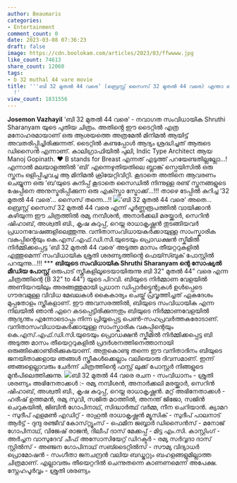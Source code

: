 ```yaml
---
author: Beaumaris
categories:
- Entertainment
comment_count: 0
date: 2023-03-08 07:36:23
draft: false
image: https://cdn.boolokam.com/articles/2023/03/ffwwww.jpg
like_count: 74613
share_count: 12060
tags:
- b 32 muthal 44 vare movie
title: '''ബി 32 മുതൽ 44 വരെ‘ (ബ്രെസ്റ്റ് സൈസ് 32 മുതൽ 44 വരെ) എന്താ ടൈറ്റിൽ ക്രിയേറ്റിവിറ്റി
  !'
view_count: 1831556
---
```


**Josemon Vazhayil** ‘ബി 32 മുതൽ 44 വരെ‘ - നവാഗത സംവിധായിക Shruthi Sharanyam യുടെ പുതിയ ചിത്രം. അതിൻ്റെ ഈ ടൈറ്റിൽ എത്ര മനോഹരമായാണ് ഒരു ആശയത്തെ അത്രമേൽ മിനിമൽ ആയിട്ട് അവതരിപ്പിച്ചിരിക്കുന്നത്. ടൈറ്റിൽ കണ്ടപ്പോൾ ആദ്യം ശ്രദ്ധിച്ചത് ആരുടെ ഡിസൈൻ എന്നാണ്. കാലിഗ്രാഫിയിൽ പുലി, Indic Type Architect ആയ Manoj Gopinath. ❤️ B stands for Breast എന്നത് എടുത്ത് പറയേണ്ടതില്ലല്ലോ...! എന്നാൽ മലയാളത്തിൽ ‘ബി‘ എന്നെഴുതിയതിലെ ബ്ലാങ്ക് സ്പെയിസിൽ ഒരു സ്തനം ഒളിപ്പിച്ചവച്ച ആ മിനിമൽ ക്രിയേറ്റിവിറ്റി. കൂടാതെ അതിനെ ആവരണം ചെയ്യുന്ന ഒരു ‘ബ‘യുടെ കുനിപ്പ് കൂടാതെ സൈഡിൽ നിന്നുള്ള രണ്ട് സ്തനങ്ങളുടെ ഷേപ്പിനെ അനുസ്മരിപ്പിക്കുന്ന ഒരു എക്സ്ട്രാ സ്ട്രോക്ക്...!!! താഴെ ടേപ്പിൽ കുറിച്ച ‘32 മുതൽ 44 വരെ‘... സൈസ് തന്നെ...!! ![](https://cdn.boolokam.com/articles/2023/03/ffwwww.jpg)‘ബി 32 മുതൽ 44 വരെ‘ അതെ... ബ്രെസ്റ്റ് സൈസ് 32 മുതൽ 44 വരെ എന്ന് പൂർണ്ണരൂപത്തിൽ വായിക്കാൻ കഴിയുന്ന ഈ ചിത്രത്തിൽ രമ്യ നമ്പീശൻ, അനാർക്കലി മരയ്ക്കാർ, സെറിൻ ഷിഹാബ്, അശ്വതി ബി., കൃഷ കുറുപ്പ്, റെയ്ന രാധാകൃഷ്ണൻ തുടങ്ങിയവർ പ്രധാനവേഷങ്ങളിലെത്തുന്നു. വനിതാസംവിധായകർക്കായുള്ള സാംസ്കാരിക വകുപ്പിൻ്റെയും കെ.എസ്.എഫ്.ഡി.സി.യുടെയും പ്രൊഡക്ഷൻ സ്കീമിൽ നിർമ്മിക്കപ്പെട്ട ‘ബി 32 മുതൽ 44 വരെ‘ അടുത്ത മാസം തീയറ്ററുകളിൽ എത്തുമെന്ന് സംവിധായിക ശ്രുതി ശരണ്യത്തിൻ്റെ ഫെയ്സ്ബുക് പോസ്റ്റിൽ പറയുന്നു...!!! *** **ബിയുടെ സംവിധായിക Shruthi Sharanyam ന്റെ സോഷ്യൽ മീഡിയ പോസ്റ്റ്** ഒരുപാട് സ്ത്രീകളിലൂടെയായിരുന്നു ബി 32" മുതൽ 44" വരെ എന്ന ചിത്രത്തിന്റെ (B 32" to 44") യുടെ പിറവി. ബിയുടെ നിർമ്മാണ വേളയിൽ അണിയറയിലും അരങ്ങത്തുമായി പ്രധാന ഡിപ്പാർട്ട്മെന്റുകൾ ഉൾപ്പെടെ ഗൗരവമുള്ള വിവിധ മേഖലകൾ കൈകാര്യം ചെയ്ത് പ്രവൃത്തിച്ചത് ഏകദേശം മുപ്പതോളം സ്ത്രീകളാണ്. ഈ അവസരത്തിൽ, ബിയുടെ സംവിധായിക എന്ന നിലയിൽ ഞാൻ ഏറെ കടപ്പെട്ടിരിക്കുന്നതും ബിയുടെ നിർമ്മാണവേളയിൽ ആദ്യന്തം എന്നോടൊപ്പം നിന്ന പ്രിയ്യപ്പെട്ട പെൺ-സഹപ്രവർത്തകരോടാണ്. വനിതാസംവിധായകർക്കായുള്ള സാംസ്കാരിക വകുപ്പിന്റെയും കെ.എസ്.എഫ്.ഡി.സി.യുടെയും പ്രൊഡക്ഷൻ സ്കീമിൽ നിർമ്മിക്കപ്പെട്ട ബി അടുത്ത മാസം തീയെറ്ററുകളിൽ പ്രദർശനത്തിനെത്താനായി ഒരുങ്ങിക്കൊണ്ടിരിക്കുകയാണ്. അതുകൊണ്ടു തന്നെ ഈ വനിതാദിനം ബിയുടെ ജനയിതാക്കളായ ഞങ്ങൾ സ്ത്രീകൾക്കെല്ലാം വലിയൊരു ദിവസമാണ്. ഇന്ന് ഞങ്ങളെല്ലാവരും ചേർന്ന് ചിത്രത്തിന്റെ ഫസ്റ്റ് ലുക്ക് പോസ്റ്റർ നിങ്ങളുടെ മുൻപിലെത്തിക്കുന്നു. ![](https://cdn.boolokam.com/articles/2023/03/wfwf-1024x1024.jpg)ബി 32 മുതൽ 44 വരെ രചന - സംവിധാനം - ശ്രുതി ശരണ്യം അഭിനേതാക്കൾ :- രമ്യ നമ്പീശൻ, അനാർക്കലി മരയ്ക്കാർ, സെറിൻ ഷിഹാബ്, അശ്വതി ബി., കൃഷ കുറുപ്പ്, റെയ്ന രാധാകൃഷ്ണൻ. മറ്റ് അഭിനേതാക്കൾ - ഹരീഷ് ഉത്തമൻ, രമ്യ സുവി, സജിത മഠത്തിൽ, അനന്ത് ജിജോ, സജിൻ ചെറുകയിൽ, ജിബിൻ ഗോപിനാഥ്, സിദ്ധാർത്ഥ് വർമ്മ, നീന ചെറിയാൻ. ക്യാമറ - സുദീപ് എളമൺ എഡിറ്റ് - രാഹുൽ രാധാകൃഷ്ണൻ മ്യൂസിക് - സുദീപ് പാലനാട് ആർട്ട് - ദുന്ദു രഞ്ജീവ് കോസ്‌റ്റ്യൂംസ് - ഫെമിന ജബ്ബാർ ഡിസൈൻസ് - മനോജ് ഗോപിനാഥ്, വിജേഷ് രാജൻ, ദിലീപ് ദാസ് മേക്കപ്പ് - മിട്ട എം.സി. കാസ്റ്റിംഗ് - അർച്ചന വാസുദേവ് ചീഫ് അസോസിയേറ്റ് ഡിറക്ടർ - രമ്യ സർവ്വദാ ദാസ് സ്റ്റിൽസ് - അഞ്ജന ഗോപിനാഥ് സബ്ടൈറ്റിൽസ് - സൗമ്യ വിദ്യാധർ പ്രൊമോഷൻ - സംഗീതാ ജനചന്ദ്രൻ വലിയ ബഡ്ജറ്റും ബഹളങ്ങളുമില്ലാത്ത ചിത്രമാണ്. എല്ലാവരും തീയെറ്ററിൽ ചെന്നുതന്നെ കാണണമെന്ന് അപേക്ഷ. സ്നേഹപൂർവ്വം - ശ്രുതി ശരണ്യം &nbsp;